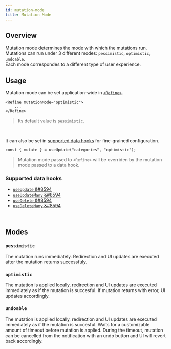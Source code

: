 ```yaml
---
id: mutation-mode
title: Mutation Mode
---
```


## Overview
Mutation mode determines the mode with which the mutations run. Mutations can run under 3 different modes: `pessimistic`, `optimistic`, `undoable`.  
Each mode correspondes to a different type of user experience.

## Usage
Mutation mode can be set application-wide in [`<Refine>`](#). 

```tsx title="App.tsx"
<Refine mutationMode="optimistic">
    ...
</Refine>
```
>Its default value is `pessimistic`.

<br />

It can also be set in [supported data hooks](#supported-data-hooks) for fine-grained configuration. 

```tsx
const { mutate } = useUpdate("categories", "optimistic");
```
> Mutation mode passed to `<Refine>` will be overriden by the mutation mode passed to a data hook.

### Supported data hooks

- [`useUpdate` &#8594](api-references/hooks/data/useUpdate.md)   
- [`useUpdateMany` &#8594](api-references/hooks/data/useUpdateMany.md)  
- [`useDelete` &#8594](api-references/hooks/data/useDelete.md)  
- [`useDeleteMany` &#8594](api-references/hooks/data/useDeleteMany.md)


<br />

## Modes

### `pessimistic`
The mutation runs immediately. Redirection and UI updates are executed after the mutation returns successfuly.

### `optimistic`
The mutation is applied locally, redirection and UI updates are executed immediately as if the mutation is succesful. If mutation returns with error, UI updates accordingly.

### `undoable`
The mutation is applied locally, redirection and UI updates are executed immediately as if the mutation is succesful. Waits for a customizable amount of timeout before mutation is applied. During the timeout, mutation can be cancelled from the notification with an undo button and UI will revert back accordingly.

